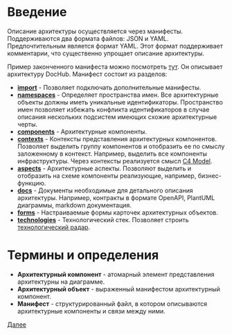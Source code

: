 # Введение
Описание архитектуры осуществляется через манифесты. Поддерживаются два формата файлов: JSON и YAML.
Предпочтительным является формат YAML. Этот формат поддерживает комментарии, что существенно упрощает описание
архитектуры.

Пример законченного манифеста можно посмотреть  [тут](/manifest/root.yaml). Он описывает
архитектуру DocHub. Манифест состоит из разделов:
* **[import](/docs/dochub_imports)** -
  Позволяет подключать дополнительные манифесты.
* **[namespaces](/docs/dochub_namespaces)** -
  Определяет пространства имен. Все архитектурные объекты должны иметь уникальные
  идентификаторы. Пространство имен позволяет избежать конфликта идентификаторов в случае
  описания нескольких подсистем имеющих схожие архитектурные черты.
* **[components](/docs/dochub_components)** -
  Архитектурные компоненты.
* **[contexts](/docs/dochub_contexts)** -
  Контексты представления архитектурных компонентов. Позволяет выделить группу
  компонентов и отобразить ее по смыслу заложенному в контекст. Например, выделить
  все компоненты инфраструктуры. Через контексты реализуется смысл
  [C4 Model](https://ru.wikipedia.org/wiki/%D0%9C%D0%BE%D0%B4%D0%B5%D0%BB%D1%8C_C4).
* **[aspects](/docs/dochub_aspects)** -
  Архитектурные аспекты. Позволяют выделить и отобразить на схеме компоненты
  реализующие, например, бизнес-функцию.
* **[docs](/docs/dochub_docs)** -
  Документы необходимые для детального описания архитектуры. Например, контракты в
  формате OpenAPI, PlantUML диаграммы, markdown документация.
* **[forms](/docs/dochub_forms)** -
  Настраиваемые формы карточек архитектурных объектов.
* **[technologies](/docs/dochub_technologies)** - 
  Технологический стек. Позволяет строить [технологический радар](/docs/dochub_radar). 

# Термины и определения

* **Архитектурный компонент** - атомарный элемент представления архитектурны на диаграмме.
* **Архитектурный объект** - выраженный манифестом архитектурный компонент.
* **Манифест** - структурированный файл, в котором описываются архитектурные компоненты и связи между ними.

[Далее](/docs/dochub_imports)
